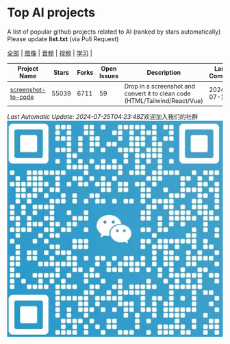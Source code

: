 # Top AI projects
A list of popular github projects related to AI (ranked by stars automatically)
Please update **list.txt** (via Pull Request)

<a href="./README.md">全部</a> |   <a href="./READMEpicture.md">图像</a> |   <a href="./READMEaudio.md">音频</a> | <a href="./READMEvideo.md">视频</a> | <a href="./READMElearn.md">学习</a> | 

| Project Name | Stars | Forks | Open Issues | Description | Last Commit |
| ------------ | ----- | ----- | ----------- | ----------- | ----------- |
| [screenshot-to-code](https://github.com/abi/screenshot-to-code) | 55039 | 6711 | 59 | Drop in a screenshot and convert it to clean code (HTML/Tailwind/React/Vue) | 2024-07-15 |

*Last Automatic Update: 2024-07-25T04:23:48Z*欢迎加入我们的社群 ![](https://raw.githubusercontent.com/mouuii/picture/master/weichat.jpg) 